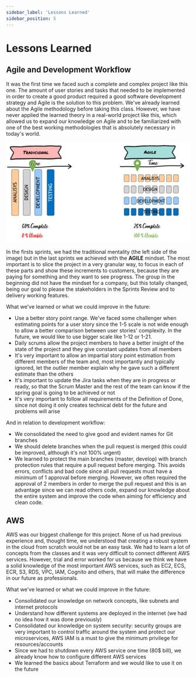 ```yaml
---
sidebar_label: 'Lessons Learned'
sidebar_position: 5
---
```


# Lessons Learned

## Agile and Development Workflow 

It was the first time we faced such a complete and complex project like this one. The amount of user stories and tasks that needed to be implemented in order to create a good product required a good software development strategy and Agile is the solution to this problem. We've already learned about the Agile methodology before taking this class. However, we have never applied the learned theory in a real-world project like this, which allowed us to expand our knowledge on Agile and to be familiarized with one of the best working methodologies that is absolutely necessary in today's world.

![AGILE vs TRADICIONAL](../static/img/main_difference.png)

In the firsts sprints, we had the traditional mentality (the left side of the image) but in the last sprints we achieved with the **AGILE** mindset. The most important is to slice the project in a very granular way, to focus in each of these parts and show these increments to customers, because they are paying for something and they want to see progress. The group in the beginning did not have the mindset for a company, but this totally changed, being our goal to please the stakeholders in the Sprints Review and to delivery working features.

What we've learned or what we could improve in the future:

- Use a better story point range. We've faced some challenger when estimating points for a user story since the 1-5 scale is not wide enough to allow a better comparison between user stories' complexity. In the future, we would like to use bigger scale like 1-12 or 1-21.
- Daily scrums allow the project members to have a better insight of the state of the project and they give constant updates from all members
- It's very important to allow an impartial story point estimation from different members of the team and, most importantly and typically ignored, let the outlier member explain why he gave such a different estimate than the others
- It's important to update the Jira tasks when they are in progress or ready, so that the Scrum Master and the rest of the team can know if the spring goal is going to be achieved or not
- It's very important to follow all requirements of the Definition of Done, since not doing it only creates technical debt for the future and problems will arise

And in relation to development workflow: 

- We consolidated the need to give good and evident names for Git branches
- We should delete branches when the pull request is merged (this could be improved, although it's not 100% urgent)
- We learned to protect the main branches (master, develop) with branch protection rules that require a pull request before merging. This avoids errors, conflicts and bad code since all pull requests must have a minimum of 1 approval before merging. However, we often required the approval of 2 members in order to merge the pull request and this is an advantage since we can read others code, expand our knowledge about the entire system and improve the code when aiming for efficiency and clean code.


## AWS

AWS was our biggest challenge for this project. None of us had previous experience and, thought time, we understood that creating a robust system in the cloud from scratch would not be an easy task. We had to learn a lot of concepts from the classes and it was very difficult to connect different AWS services. However, trial and error worked for us because we think we have a solid knowledge of the most important AWS services, such as EC2, ECS, ECR, S3, RDS, VPC, IAM, Cognito and others, that will make the difference in our future as professionals.

What we've learned or what we could improve in the future:

- Consolidated our knowledge on network concepts, like subnets and internet protocols
- Understand how different systems are deployed in the internet (we had no idea how it was done previously)
- Consolidated our knowledge on system security: security groups are very important to control traffic around the system and protect our microservices, AWS IAM is a must to give the minimum privilege for resources/accounts
- Since we had to shutdown every AWS service one time (80$ bill), we already know how to configure different AWS services
- We learned the basics about Terraform and we would like to use it on the future
